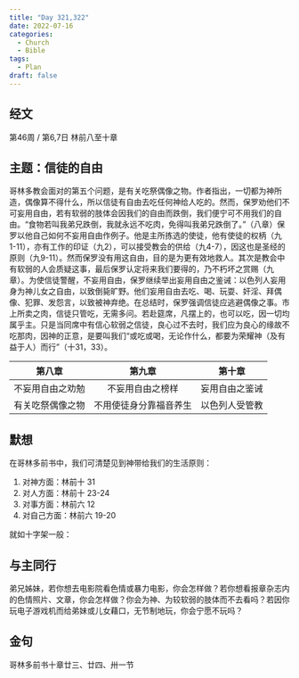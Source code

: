 ```yaml
---
title: "Day 321,322"
date: 2022-07-16
categories:
  - Church
  - Bible
tags:
  - Plan
draft: false
---
```


## 经文
第46周 / 第6,7日 林前八至十章

## 主题：信徒的自由
哥林多教会面对的第五个问题，是有关吃祭偶像之物。作者指出，一切都为神所造，偶像算不得什么，所以信徒有自由去吃任何神给人吃的。然而，保罗劝他们不可妄用自由，若有软弱的肢体会因我们的自由而跌倒，我们便宁可不用我们的自由。“食物若叫我弟兄跌倒，我就永远不吃肉，免得叫我弟兄跌倒了。”（八章）保罗以他自己如何不妄用自由作例子。他是主所拣选的使徒，他有使徒的权柄（九  1-11），亦有工作的印证（九2），可以接受教会的供给（九4-7），因这也是圣经的原则（九9-11）。然而保罗没有用这自由，目的是为更有效地救人。其次是教会中有软弱的人会质疑这事，最后保罗认定将来我们要得的，乃不朽坏之赏赐（九章）。为使信徒警醒，不妄用自由，保罗继续举出妄用自由之鉴诫：以色列人妄用身为神儿女之自由，以致倒毙旷野。他们妄用自由去吃、喝、玩耍、奸淫、拜偶像、犯罪、发怨言，以致被神弃绝。在总结时，保罗强调信徒应逃避偶像之事。市上所卖之肉，信徒只管吃，无需多问。若赴筵席，凡摆上的，也可以吃，因一切均属乎主。只是当同席中有信心软弱之信徒，良心过不去时，我们应为良心的缘故不吃那肉，因神的正意，是要叫我们“或吃或喝，无论作什么，都要为荣耀神（及有益于人）而行”（十31，33）。

|    第八章     |      第九章      |    第十章    |
|:----------:|:-------------:|:---------:|
|  不妄用自由之劝勉  |   不妄用自由之榜样    |  妄用自由之鉴诫  |
|  有关吃祭偶像之物  |  不用使徒身分靠福音养生  |  以色列人受管教  |

## 默想
在哥林多前书中，我们可清楚见到神带给我们的生活原则：

1. 对神方面：林前十  31
2. 对人方面：林前十  23-24
3. 对事方面：林前六  12
4. 对自己方面：林前六  19-20

就如十字架一般：

## 与主同行
弟兄姊妹，若你想去电影院看色情或暴力电影，你会怎样做？若你想看报章杂志内的色情照片、文章，你会怎样做？你会为神、为较软弱的肢体而不去看吗？若因你玩电子游戏机而给弟妹或儿女藉口，无节制地玩，你会宁愿不玩吗？

## 金句
哥林多前书十章廿三、廿四、卅一节

[comment]: <> (## 附录)

